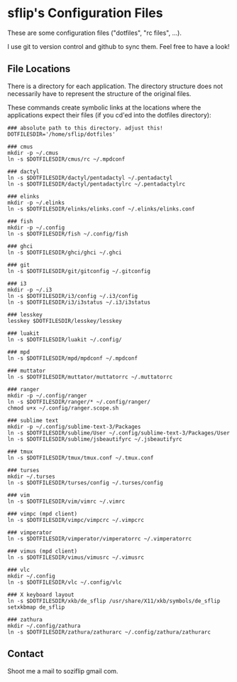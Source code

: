 sflip's Configuration Files
===========================

These are some configuration files ("dotfiles", "rc files", ...). 

I use git to version control and github to sync them. Feel free to have a look!



## File Locations

There is a directory for each application. The directory structure does not necessarily have to represent the structure of the original files. 

These commands create symbolic links at the locations where the applications expect their files (if you cd'ed  into the dotfiles directory):

    ### absolute path to this directory. adjust this!
    DOTFILESDIR='/home/sflip/dotfiles'

    ### cmus
    mkdir -p ~/.cmus
    ln -s $DOTFILESDIR/cmus/rc ~/.mpdconf

    ### dactyl
    ln -s $DOTFILESDIR/dactyl/pentadactyl ~/.pentadactyl
    ln -s $DOTFILESDIR/dactyl/pentadactylrc ~/.pentadactylrc

    ### elinks
    mkdir -p ~/.elinks
    ln -s $DOTFILESDIR/elinks/elinks.conf ~/.elinks/elinks.conf

    ### fish
    mkdir -p ~/.config
    ln -s $DOTFILESDIR/fish ~/.config/fish

    ### ghci
    ln -s $DOTFILESDIR/ghci/ghci ~/.ghci

    ### git
    ln -s $DOTFILESDIR/git/gitconfig ~/.gitconfig

    ### i3
    mkdir -p ~/.i3
    ln -s $DOTFILESDIR/i3/config ~/.i3/config
    ln -s $DOTFILESDIR/i3/i3status ~/.i3/i3status

    ### lesskey
    lesskey $DOTFILESDIR/lesskey/lesskey

    ### luakit
    ln -s $DOTFILESDIR/luakit ~/.config/

    ### mpd
    ln -s $DOTFILESDIR/mpd/mpdconf ~/.mpdconf

    ### muttator
    ln -s $DOTFILESDIR/muttator/muttatorrc ~/.muttatorrc

    ### ranger
    mkdir -p ~/.config/ranger
    ln -s $DOTFILESDIR/ranger/* ~/.config/ranger/
    chmod u+x ~/.config/ranger.scope.sh

    ### sublime text
    mkdir -p ~/.config/sublime-text-3/Packages
    ln -s $DOTFILESDIR/sublime/User ~/.config/sublime-text-3/Packages/User
    ln -s $DOTFILESDIR/sublime/jsbeautifyrc ~/.jsbeautifyrc

    ### tmux
    ln -s $DOTFILESDIR/tmux/tmux.conf ~/.tmux.conf

    ### turses
    mkdir ~/.turses
    ln -s $DOTFILESDIR/turses/config ~/.turses/config

    ### vim
    ln -s $DOTFILESDIR/vim/vimrc ~/.vimrc

    ### vimpc (mpd client)
    ln -s $DOTFILESDIR/vimpc/vimpcrc ~/.vimpcrc

    ### vimperator
    ln -s $DOTFILESDIR/vimperator/vimperatorrc ~/.vimperatorrc

    ### vimus (mpd client)
    ln -s $DOTFILESDIR/vimus/vimusrc ~/.vimusrc

    ### vlc
    mkdir ~/.config
    ln -s $DOTFILESDIR/vlc ~/.config/vlc

    ### X keyboard layout
    ln -s $DOTFILESDIR/xkb/de_sflip /usr/share/X11/xkb/symbols/de_sflip
    setxkbmap de_sflip

    ### zathura
    mkdir ~/.config/zathura
    ln -s $DOTFILESDIR/zathura/zathurarc ~/.config/zathura/zathurarc


## Contact

Shoot me a mail to soziflip gmail com.
